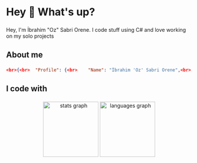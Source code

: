 <h1 align="left">Hey 👋 What's up?</h1>

###

<p align="left">Hey, I'm İbrahim "Oz" Sabri Orene. I code stuff using C# and love working on my solo projects</p>

###

<h2 align="left">About me</h2>

###

```json
<br>{<br>  "Profile": {<br>    "Name": "İbrahim 'Oz' Sabri Orene",<br>    "Age": 23,<br>    "Location": "Turkey",<br>    "Is_Student": true,<br>    "Where": "Ege University",<br>    "Role": "Freelancer",<br>    "Motto": "Turning ideas into reality through code"<br>  },<br>  "Skills": ["Web Development", "C_sharp", "JavaScript", "Dotnet",,"Golang", "Bootstrap","Shell", "Lua"],<br>  "Projects": {<br>    "Current": "Building a e-commerce website",<br>    "Past": ["Developed a bussiness card site for a customer", "Bunch of cv fill projects"]<br>  }<br>}<br>
```

###

<h2 align="left">I code with</h2>

###

<div align="center">
  <img src="https://github-readme-stats.vercel.app/api?username=IbrahimSabriOrene&hide_title=false&hide_rank=false&show_icons=true&include_all_commits=true&count_private=true&disable_animations=false&theme=dracula&locale=en&hide_border=false&order=1" height="150" alt="stats graph"  />
  <img src="https://github-readme-stats.vercel.app/api/top-langs?username=IbrahimSabriOrene&locale=en&hide_title=false&layout=compact&card_width=320&langs_count=5&theme=dracula&hide_border=false&order=2" height="150" alt="languages graph"  />
</div>

###
